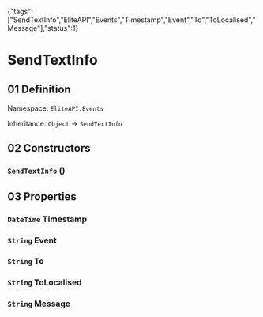 {"tags":["SendTextInfo","EliteAPI","Events","Timestamp","Event","To","ToLocalised","Message"],"status":1}

# SendTextInfo

## 01 Definition

Namespace: `EliteAPI.Events`

Inheritance: `Object` → `SendTextInfo`

## 02 Constructors

### `SendTextInfo` ()

## 03 Properties

### `DateTime` Timestamp

### `String` Event

### `String` To

### `String` ToLocalised

### `String` Message

